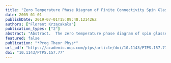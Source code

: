 ```yaml
---
title: "Zero Temperature Phase Diagram of Finite Connectivity Spin Glasses"
date: 2005-01-01
publishDate: 2019-07-01T15:09:48.121426Z
authors: ["Florent Krza̧cakała"]
publication_types: ["2"]
abstract: "Abstract.  The zero temperature phase diagram of spin glasses on finite connectivity graphs is investigated, with or without magnetic field and/or ferromagnetic"
featured: false
publication: "*Prog Theor Phys*"
url_pdf: "https://academic.oup.com/ptps/article/doi/10.1143/PTPS.157.77/1860543"
doi: "10.1143/PTPS.157.77"
---
```


